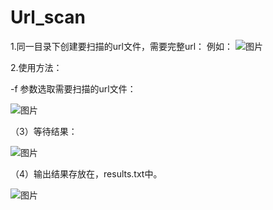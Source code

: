 # Url_scan
1.同一目录下创建要扫描的url文件，需要完整url：
例如：
![图片](https://user-images.githubusercontent.com/103090032/194456631-bc5a8426-6e0a-41ef-ad3f-5adca0aba9e3.png)

2.使用方法：

-f 参数选取需要扫描的url文件：

![图片](https://user-images.githubusercontent.com/103090032/194456650-3cfaaab5-1102-441a-a93b-c8051bb50001.png)

（3）等待结果：


![图片](https://user-images.githubusercontent.com/103090032/194456658-5825705e-f00a-44d8-92a4-a2080c328a95.png)

（4）输出结果存放在，results.txt中。

![图片](https://user-images.githubusercontent.com/103090032/194456665-857d0257-e3e5-42cc-887a-a2f6b6303385.png)
